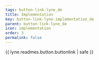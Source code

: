 ```yaml
---
tags: button-link-lyne_de
title: Implementation
key: button-link-lyne-implementation_de
parent: button-link-lyne_de
icon: implementation
order: 3
permalink: false  
---
```

{{ lyne.readmes.button.buttonlink | safe }}


